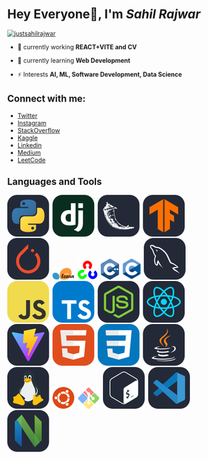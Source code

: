 # Hey Everyone👋, I'm ***Sahil Rajwar***

<p align="left"> <a href="https://twitter.com/justsahilrajwar" target="blank"><img src="https://img.shields.io/twitter/follow/justsahilrajwar?logo=twitter&style=for-the-badge" alt="justsahilrajwar" /></a></p>


- 🔭 currently working **REACT+VITE and CV**

- 🌱 currently learning **Web Development**

- ⚡ Interests **AI, ML, Software Development, Data Science**


## Connect with me:

- [Twitter](https://x.com/justSahilRajwar/)
- [Instagram](https://instagram.com/justsahilrajwar/)
- [StackOverflow](https://stackoverflow.com/users/16457809/itssahil/)
- [Kaggle](https://kaggle.com/pseudods/)
- [Linkedin](https://www.linkedin.com/in/sahil-rajwar-707634244/)
- [Medium](https://medium.com/@justsahilrajwar2004/)
- [LeetCode](https://leetcode.com/Sahil-Rajwar-2004/)

## Languages and Tools

<a href="https://python.org" target="_blank"><img src="https://raw.githubusercontent.com/Sahil-Rajwar-2004/SVGS/master/svgs/py.svg"/></a>&nbsp;
<a href="https://www.djangoproject.com/" target="_blank"><img src="https://raw.githubusercontent.com/Sahil-Rajwar-2004/SVGS/master/svgs/django.svg"/></a>&nbsp;
<a href="https://flask.palletsprojects.com/en/2.3.x/" target="_blank"><img src="https://raw.githubusercontent.com/Sahil-Rajwar-2004/SVGS/master/svgs/flask.svg"/></a>&nbsp;
<a href="https://www.tensorflow.org/" taeget = "_blank"><img src="https://raw.githubusercontent.com/Sahil-Rajwar-2004/SVGS/master/svgs/tensorflow.svg"/></a>&nbsp;
<a href="https://pytorch.org/" target="_blank"><img src="https://raw.githubusercontent.com/Sahil-Rajwar-2004/SVGS/master/svgs/pytorch.svg"/></a>&nbsp;
<a href="https://scikit-learn.org" taeget = "_blank"><img src="https://raw.githubusercontent.com/Sahil-Rajwar-2004/SVGS/master/svgs/scikit-learn.svg" width="50px"/></a>&nbsp;
<a href="https://opencv.org/" target="_blank"><img src="https://raw.githubusercontent.com/Sahil-Rajwar-2004/SVGS/master/svgs/opencv.svg" width="45px"/></a>&nbsp;
<a href="https://www.w3schools.com/cpp/" target="_blank"><img src="https://raw.githubusercontent.com/Sahil-Rajwar-2004/SVGS/master/svgs/cpp.svg" width="42px"/></a>&nbsp;
<a href="https://www.cprogramming.com/" target="_blank"><img src="https://raw.githubusercontent.com/Sahil-Rajwar-2004/SVGS/master/svgs/c.svg" width="42px"/></a>&nbsp;
<a href="https://www.mysql.com/" target="_blank"><img src="https://raw.githubusercontent.com/Sahil-Rajwar-2004/SVGS/master/svgs/mysql.svg"/></a>&nbsp;
<a href="https://developer.mozilla.org/en-US/docs/Web/JavaScript" target="_blank"><img src="https://raw.githubusercontent.com/Sahil-Rajwar-2004/SVGS/master/svgs/js.svg"/></a>&nbsp;
<a href="https://www.typescriptlang.org/" target="_blank"><img src="https://raw.githubusercontent.com/Sahil-Rajwar-2004/SVGS/master/svgs/typescript.svg"/></a>&nbsp;
<a href="https://nodejs.org/" target="_blank"><img src="https://raw.githubusercontent.com/Sahil-Rajwar-2004/SVGS/master/svgs/nodejs.svg"/></a>&nbsp;
<a href="https://react.dev/" target="_blank"><img src="https://raw.githubusercontent.com/Sahil-Rajwar-2004/SVGS/master/svgs/react.svg"/></a>&nbsp;
<a href="https://vitejs.dev/" target="_blank"><img src="https://raw.githubusercontent.com/Sahil-Rajwar-2004/SVGS/master/svgs/vite.svg"/></a>&nbsp;
<a href="https://developer.mozilla.org/en-US/docs/Web/HTML" target="_blank"><img src="https://raw.githubusercontent.com/Sahil-Rajwar-2004/SVGS/master/svgs/html.svg"/></a>&nbsp;
<a href="https://developer.mozilla.org/en-US/docs/Web/CSS" target="_blank"><img src="https://raw.githubusercontent.com/Sahil-Rajwar-2004/SVGS/master/svgs/css.svg"/></a>&nbsp;
<a href="https://www.java.com/" target="_blank"><img src="https://raw.githubusercontent.com/Sahil-Rajwar-2004/SVGS/master/svgs/java.svg"/></a>&nbsp;
<a href="https://www.linux.org/pages/download/" target="_blank"><img src="https://raw.githubusercontent.com/Sahil-Rajwar-2004/SVGS/master/svgs/linux.svg"/></a>&nbsp;
<a href="https://ubuntu.com/" target="_blank"><img src="https://raw.githubusercontent.com/Sahil-Rajwar-2004/SVGS/master/svgs/ubuntu.svg" width="50px"/></a>&nbsp;
<a href="https://git-scm.com/" target="_blank"><img src="https://raw.githubusercontent.com/Sahil-Rajwar-2004/SVGS/master/svgs/git.svg" width="50px"/></a>&nbsp;
<a href="https://www.gnu.org/software/bash/" target="_blank"><img src="https://raw.githubusercontent.com/Sahil-Rajwar-2004/SVGS/master/svgs/bash.svg"/></a>&nbsp;
<a href="https://code.visualstudio.com/" target="_blank"><img src="https://raw.githubusercontent.com/Sahil-Rajwar-2004/SVGS/master/svgs/vscode.svg"/></a>&nbsp;
<a href="https://neovim.io/" target="_blank"><img src="https://raw.githubusercontent.com/Sahil-Rajwar-2004/SVGS/master/svgs/neovim.svg"/></a>&nbsp;
